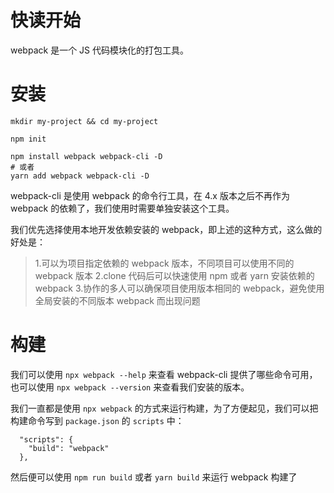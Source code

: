 # 快读开始

webpack 是一个 JS 代码模块化的打包工具。

# 安装

```
mkdir my-project && cd my-project

npm init

npm install webpack webpack-cli -D 
# 或者
yarn add webpack webpack-cli -D
```
webpack-cli 是使用 webpack 的命令行工具，在 4.x 版本之后不再作为 webpack 的依赖了，我们使用时需要单独安装这个工具。

我们优先选择使用本地开发依赖安装的 webpack，即上述的这种方式，这么做的好处是：
> 1.可以为项目指定依赖的 webpack 版本，不同项目可以使用不同的 webpack 版本
> 2.clone 代码后可以快速使用 npm 或者 yarn 安装依赖的 webpack
> 3.协作的多人可以确保项目使用版本相同的 webpack，避免使用全局安装的不同版本 webpack 而出现问题

# 构建

我们可以使用 `npx webpack --help` 来查看 webpack-cli 提供了哪些命令可用，也可以使用 `npx webpack --version` 来查看我们安装的版本。

我们一直都是使用 `npx webpack` 的方式来运行构建，为了方便起见，我们可以把构建命令写到 `package.json` 的 `scripts` 中：
```
  "scripts": {
    "build": "webpack"
  },
```
然后便可以使用 `npm run build` 或者 `yarn build` 来运行 webpack 构建了